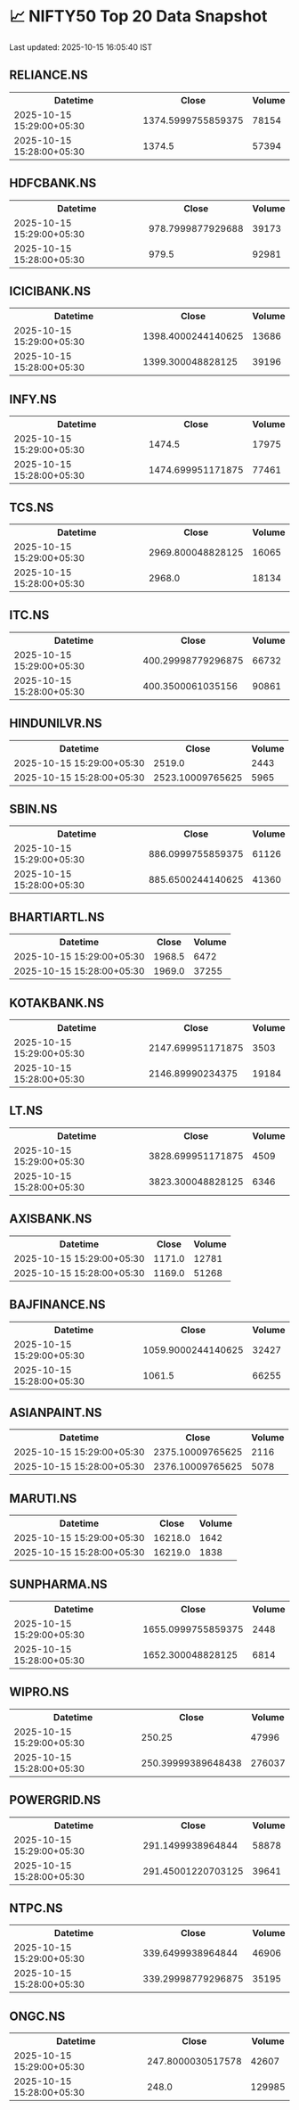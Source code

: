 # 📈 NIFTY50 Top 20 Data Snapshot

Last updated: 2025-10-15 16:05:40 IST

## RELIANCE.NS

<table>
  <tr><th>Datetime</th><th>Close</th><th>Volume</th></tr>
  <tr><td>2025-10-15 15:29:00+05:30</td><td>1374.5999755859375</td><td>78154</td></tr>
  <tr><td>2025-10-15 15:28:00+05:30</td><td>1374.5</td><td>57394</td></tr>
</table>

## HDFCBANK.NS

<table>
  <tr><th>Datetime</th><th>Close</th><th>Volume</th></tr>
  <tr><td>2025-10-15 15:29:00+05:30</td><td>978.7999877929688</td><td>39173</td></tr>
  <tr><td>2025-10-15 15:28:00+05:30</td><td>979.5</td><td>92981</td></tr>
</table>

## ICICIBANK.NS

<table>
  <tr><th>Datetime</th><th>Close</th><th>Volume</th></tr>
  <tr><td>2025-10-15 15:29:00+05:30</td><td>1398.4000244140625</td><td>13686</td></tr>
  <tr><td>2025-10-15 15:28:00+05:30</td><td>1399.300048828125</td><td>39196</td></tr>
</table>

## INFY.NS

<table>
  <tr><th>Datetime</th><th>Close</th><th>Volume</th></tr>
  <tr><td>2025-10-15 15:29:00+05:30</td><td>1474.5</td><td>17975</td></tr>
  <tr><td>2025-10-15 15:28:00+05:30</td><td>1474.699951171875</td><td>77461</td></tr>
</table>

## TCS.NS

<table>
  <tr><th>Datetime</th><th>Close</th><th>Volume</th></tr>
  <tr><td>2025-10-15 15:29:00+05:30</td><td>2969.800048828125</td><td>16065</td></tr>
  <tr><td>2025-10-15 15:28:00+05:30</td><td>2968.0</td><td>18134</td></tr>
</table>

## ITC.NS

<table>
  <tr><th>Datetime</th><th>Close</th><th>Volume</th></tr>
  <tr><td>2025-10-15 15:29:00+05:30</td><td>400.29998779296875</td><td>66732</td></tr>
  <tr><td>2025-10-15 15:28:00+05:30</td><td>400.3500061035156</td><td>90861</td></tr>
</table>

## HINDUNILVR.NS

<table>
  <tr><th>Datetime</th><th>Close</th><th>Volume</th></tr>
  <tr><td>2025-10-15 15:29:00+05:30</td><td>2519.0</td><td>2443</td></tr>
  <tr><td>2025-10-15 15:28:00+05:30</td><td>2523.10009765625</td><td>5965</td></tr>
</table>

## SBIN.NS

<table>
  <tr><th>Datetime</th><th>Close</th><th>Volume</th></tr>
  <tr><td>2025-10-15 15:29:00+05:30</td><td>886.0999755859375</td><td>61126</td></tr>
  <tr><td>2025-10-15 15:28:00+05:30</td><td>885.6500244140625</td><td>41360</td></tr>
</table>

## BHARTIARTL.NS

<table>
  <tr><th>Datetime</th><th>Close</th><th>Volume</th></tr>
  <tr><td>2025-10-15 15:29:00+05:30</td><td>1968.5</td><td>6472</td></tr>
  <tr><td>2025-10-15 15:28:00+05:30</td><td>1969.0</td><td>37255</td></tr>
</table>

## KOTAKBANK.NS

<table>
  <tr><th>Datetime</th><th>Close</th><th>Volume</th></tr>
  <tr><td>2025-10-15 15:29:00+05:30</td><td>2147.699951171875</td><td>3503</td></tr>
  <tr><td>2025-10-15 15:28:00+05:30</td><td>2146.89990234375</td><td>19184</td></tr>
</table>

## LT.NS

<table>
  <tr><th>Datetime</th><th>Close</th><th>Volume</th></tr>
  <tr><td>2025-10-15 15:29:00+05:30</td><td>3828.699951171875</td><td>4509</td></tr>
  <tr><td>2025-10-15 15:28:00+05:30</td><td>3823.300048828125</td><td>6346</td></tr>
</table>

## AXISBANK.NS

<table>
  <tr><th>Datetime</th><th>Close</th><th>Volume</th></tr>
  <tr><td>2025-10-15 15:29:00+05:30</td><td>1171.0</td><td>12781</td></tr>
  <tr><td>2025-10-15 15:28:00+05:30</td><td>1169.0</td><td>51268</td></tr>
</table>

## BAJFINANCE.NS

<table>
  <tr><th>Datetime</th><th>Close</th><th>Volume</th></tr>
  <tr><td>2025-10-15 15:29:00+05:30</td><td>1059.9000244140625</td><td>32427</td></tr>
  <tr><td>2025-10-15 15:28:00+05:30</td><td>1061.5</td><td>66255</td></tr>
</table>

## ASIANPAINT.NS

<table>
  <tr><th>Datetime</th><th>Close</th><th>Volume</th></tr>
  <tr><td>2025-10-15 15:29:00+05:30</td><td>2375.10009765625</td><td>2116</td></tr>
  <tr><td>2025-10-15 15:28:00+05:30</td><td>2376.10009765625</td><td>5078</td></tr>
</table>

## MARUTI.NS

<table>
  <tr><th>Datetime</th><th>Close</th><th>Volume</th></tr>
  <tr><td>2025-10-15 15:29:00+05:30</td><td>16218.0</td><td>1642</td></tr>
  <tr><td>2025-10-15 15:28:00+05:30</td><td>16219.0</td><td>1838</td></tr>
</table>

## SUNPHARMA.NS

<table>
  <tr><th>Datetime</th><th>Close</th><th>Volume</th></tr>
  <tr><td>2025-10-15 15:29:00+05:30</td><td>1655.0999755859375</td><td>2448</td></tr>
  <tr><td>2025-10-15 15:28:00+05:30</td><td>1652.300048828125</td><td>6814</td></tr>
</table>

## WIPRO.NS

<table>
  <tr><th>Datetime</th><th>Close</th><th>Volume</th></tr>
  <tr><td>2025-10-15 15:29:00+05:30</td><td>250.25</td><td>47996</td></tr>
  <tr><td>2025-10-15 15:28:00+05:30</td><td>250.39999389648438</td><td>276037</td></tr>
</table>

## POWERGRID.NS

<table>
  <tr><th>Datetime</th><th>Close</th><th>Volume</th></tr>
  <tr><td>2025-10-15 15:29:00+05:30</td><td>291.1499938964844</td><td>58878</td></tr>
  <tr><td>2025-10-15 15:28:00+05:30</td><td>291.45001220703125</td><td>39641</td></tr>
</table>

## NTPC.NS

<table>
  <tr><th>Datetime</th><th>Close</th><th>Volume</th></tr>
  <tr><td>2025-10-15 15:29:00+05:30</td><td>339.6499938964844</td><td>46906</td></tr>
  <tr><td>2025-10-15 15:28:00+05:30</td><td>339.29998779296875</td><td>35195</td></tr>
</table>

## ONGC.NS

<table>
  <tr><th>Datetime</th><th>Close</th><th>Volume</th></tr>
  <tr><td>2025-10-15 15:29:00+05:30</td><td>247.8000030517578</td><td>42607</td></tr>
  <tr><td>2025-10-15 15:28:00+05:30</td><td>248.0</td><td>129985</td></tr>
</table>

